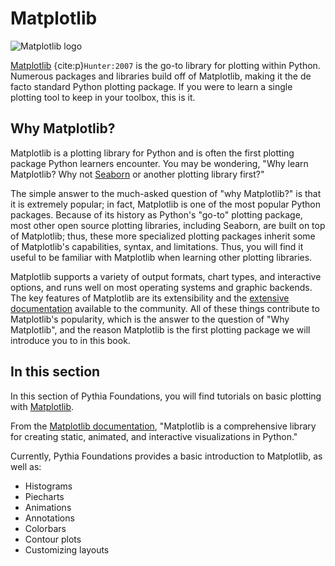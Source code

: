 # Matplotlib

![Matplotlib logo](https://matplotlib.org/stable/_images/sphx_glr_logos2_003.png)

[Matplotlib](https://matplotlib.org) {cite:p}`Hunter:2007` is the go-to library for plotting within Python. Numerous packages and libraries build off of Matplotlib, making it the de facto standard Python plotting package. If you were to learn a single plotting tool to keep in your toolbox, this is it.

## Why Matplotlib?

Matplotlib is a plotting library for Python and is often the first plotting package Python learners encounter. You may be wondering, "Why learn Matplotlib? Why not [Seaborn](https://seaborn.pydata.org) or another plotting library first?"

The simple answer to the much-asked question of "why Matplotlib?" is that it is extremely popular; in fact, Matplotlib is one of the most popular Python packages. Because of its history as Python's "go-to" plotting package, most other open source plotting libraries, including Seaborn, are built on top of Matplotlib; thus, these more specialized plotting packages inherit some of Matplotlib's capabilities, syntax, and limitations. Thus, you will find it useful to be familiar with Matplotlib when learning other plotting libraries.

Matplotlib supports a variety of output formats, chart types, and interactive options, and runs well on most operating systems and graphic backends. The key features of Matplotlib are its extensibility and the [extensive documentation](https://matplotlib.org) available to the community. All of these things contribute to Matplotlib's popularity, which is the answer to the question of "Why Matplotlib", and the reason Matplotlib is the first plotting package we will introduce you to in this book.

## In this section

In this section of Pythia Foundations, you will find tutorials on basic plotting with [Matplotlib](https://matplotlib.org).

From the [Matplotlib documentation](https://matplotlib.org), "Matplotlib is a comprehensive library for creating static, animated, and interactive visualizations in Python."

Currently, Pythia Foundations provides a basic introduction to Matplotlib, as well as:

- Histograms
- Piecharts
- Animations
- Annotations
- Colorbars
- Contour plots
- Customizing layouts
